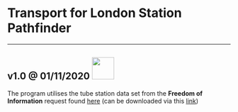 # Transport for London Station Pathfinder #
---
## v1.0 @ 01/11/2020 <img align=”centre” src="https://i.ibb.co/D1jGdsm/tfl-logo3.png" width="50" height="50">

The program utilises the tube station data set from the __Freedom of Information__ request found [here](https://www.whatdotheyknow.com/request/distance_between_adjacent_underg#incoming-5516) (can be downloaded via this [link](https://www.whatdotheyknow.com/request/1779/response/5516/attach/3/Inter%20station%20database.xls?cookie_passthrough=1))

    
